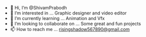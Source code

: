 - 👋 Hi, I’m @ShivamPrabodh
- 👀 I’m interested in ... Graphic designer and video editor
- 🌱 I’m currently learning ... Animation and Vfx
- 💞️ I’m looking to collaborate on ... Some great and fun projects
- 📫 How to reach me ... risingshadow567890@gmail.com

<!---
ShivamPrabodh/ShivamPrabodh is a ✨ special ✨ repository because its `README.md` (this file) appears on your GitHub profile.
You can click the Preview link to take a look at your changes.
--->
